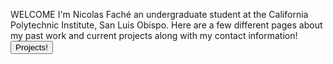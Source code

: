 WELCOME
I'm Nicolas Faché an undergraduate student at the California Polytechnic Institute, San Luis Obispo.
Here are a few different pages about my past work and current projects along with my contact information!
<button type="button" onclick="alert('Hello world!')">Projects!</button>
